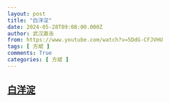 ```yaml
---
layout: post
title: "白洋淀"
date: 2024-05-28T09:08:00.000Z
author: 武汉直击
from: https://www.youtube.com/watch?v=5DdG-CFJVHU
tags: [ 方斌 ]
comments: True
categories: [ 方斌 ]
---
```

<!--1716887280000-->
[白洋淀](https://www.youtube.com/watch?v=5DdG-CFJVHU)
------

<div>

</div>
